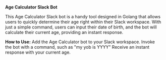 **Age Calculator Slack Bot**

This Age Calculator Slack bot is a handy tool designed in Golang that allows users to quickly determine their age right within their 
Slack workspace. With just a simple command, users can input their date of birth, and the bot will calculate their current age, 
providing an instant response.

**How to Use:**
Add the Age Calculator bot to your Slack workspace.
Invoke the bot with a command, such as "my yob is YYYY"
Receive an instant response with your current age.
